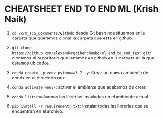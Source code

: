 # CHEATSHEET END TO END ML (Krish Naik)

1. `cd /c/X_TCS_Documents/Github`: desde Git bash nos situamos en la carpeta que queremos clonar la carpeta que esta en github.
2. `git clone https://github.com/alexandergribenchenko/ml_end_to_end_test.git`: clonamos el repositorio que tenemos en github en la carpeta en la que estamos ubicados.



01. `conda create -p venv python==3.7 -y`: Crear un nuevo ambiente de conda en el directorio raíz.
02. `conda activate venv/`: activar el ambiente que acabamos de crear.
03. `conda list`: evaluamos las librerías instaladas en el ambiente actual.
04. `pip install -r requirements.txt`: instalar todas las librerías que se encuentran en el archivo.


